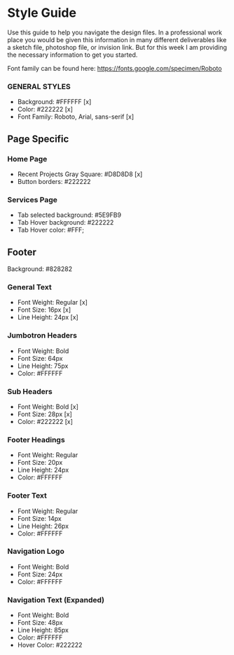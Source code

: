 # Style Guide
Use this guide to help you navigate the design files.  In a professional work place you would be given this information in many different deliverables like a sketch file, photoshop file, or invision link.  But for this week I am providing the necessary information to get you started.  

Font family can be found here: https://fonts.google.com/specimen/Roboto

### GENERAL STYLES
- Background: #FFFFFF [x]
- Color: #222222 [x]
- Font Family: Roboto, Arial, sans-serif [x]

## Page Specific

### Home Page
- Recent Projects Gray Square: #D8D8D8 [x]
- Button borders: #222222

### Services Page
- Tab selected background: #5E9FB9
- Tab Hover background: #222222
- Tab Hover color: #FFF;

## Footer 
Background: #828282 

### General Text
- Font Weight: Regular [x]
- Font Size: 16px [x]
- Line Height: 24px [x]

### Jumbotron Headers
- Font Weight: Bold
- Font Size: 64px 
- Line Height: 75px
- Color: #FFFFFF

### Sub Headers
- Font Weight: Bold [x]
- Font Size: 28px [x]
- Color: #222222 [x]
   
### Footer Headings
- Font Weight: Regular
- Font Size: 20px
- Line Height: 24px
- Color: #FFFFFF

### Footer Text
- Font Weight: Regular
- Font Size: 14px
- Line Height: 26px
- Color: #FFFFFF

### Navigation Logo
- Font Weight: Bold
- Font Size: 24px
- Color: #FFFFFF

### Navigation Text (Expanded)
- Font Weight: Bold
- Font Size: 48px
- Line Height: 85px
- Color: #FFFFFF
- Hover Color: #222222
